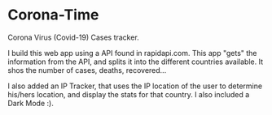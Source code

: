 # Corona-Time
Corona Virus (Covid-19) Cases tracker.


I build this web app using a API found in rapidapi.com.
This app "gets" the information from the API, and splits it into the different countries available.
It shos the number of cases, deaths, recovered...

I also added an IP Tracker, that uses the IP location of the user to determine his/hers location, and display the stats for that country.
I also included a Dark Mode :).
